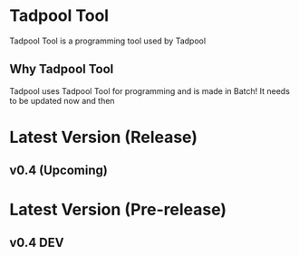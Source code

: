 # Tadpool Tool
Tadpool Tool is a programming tool used by Tadpool

## Why Tadpool Tool
Tadpool uses Tadpool Tool for programming and is made in Batch!
It needs to be updated now and then

# Latest Version (Release)
## v0.4 (Upcoming)

# Latest Version (Pre-release)
## v0.4 DEV
